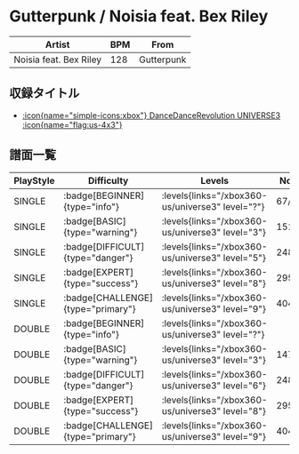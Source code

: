 # Gutterpunk / Noisia feat. Bex Riley

|Artist|BPM|From|
|------|---|----|
|Noisia feat. Bex Riley|128|Gutterpunk|

## 収録タイトル

- [:icon{name="simple-icons:xbox"} DanceDanceRevolution UNIVERSE3 :icon{name="flag:us-4x3"}](/xbox360-us/universe3)

## 譜面一覧

|PlayStyle|Difficulty|Levels|Notes|Movie|
|---------|----------|------|-----|-----|
|SINGLE| :badge[BEGINNER]{type="info"}| :levels{links="/xbox360-us/universe3" level="?"}|67/1||
|SINGLE| :badge[BASIC]{type="warning"}| :levels{links="/xbox360-us/universe3" level="3"}|151/0||
|SINGLE| :badge[DIFFICULT]{type="danger"}| :levels{links="/xbox360-us/universe3" level="5"}|248/1||
|SINGLE| :badge[EXPERT]{type="success"}| :levels{links="/xbox360-us/universe3" level="8"}|295/21||
|SINGLE| :badge[CHALLENGE]{type="primary"}| :levels{links="/xbox360-us/universe3" level="9"}|404/24||
|DOUBLE| :badge[BEGINNER]{type="info"}| :levels{links="/xbox360-us/universe3" level="?"}|||
|DOUBLE| :badge[BASIC]{type="warning"}| :levels{links="/xbox360-us/universe3" level="3"}|147/0||
|DOUBLE| :badge[DIFFICULT]{type="danger"}| :levels{links="/xbox360-us/universe3" level="6"}|248/1||
|DOUBLE| :badge[EXPERT]{type="success"}| :levels{links="/xbox360-us/universe3" level="8"}|295/21||
|DOUBLE| :badge[CHALLENGE]{type="primary"}| :levels{links="/xbox360-us/universe3" level="9"}|404/24||
